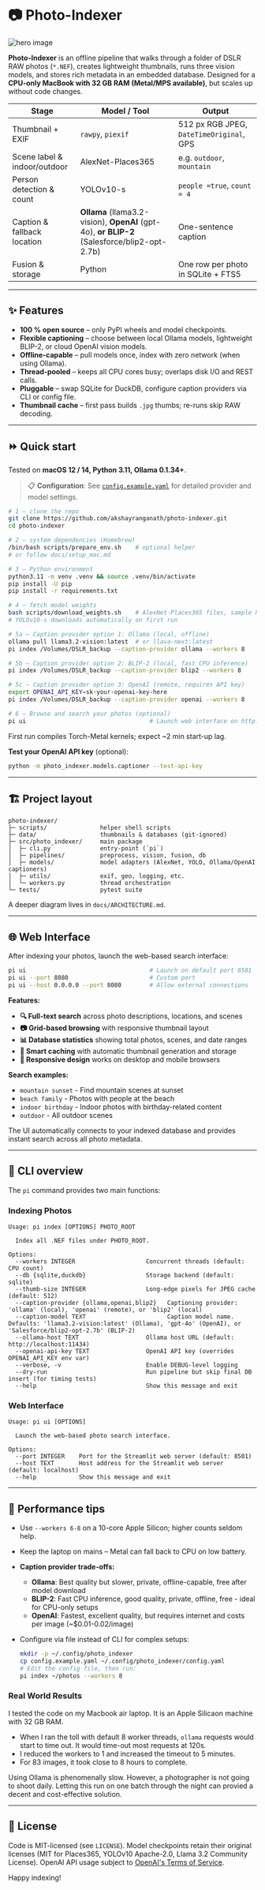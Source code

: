 # 📷 Photo-Indexer

![hero image](./hero-image.jpg)

**Photo-Indexer** is an offline pipeline that walks through a folder of DSLR RAW photos (`*.NEF`), creates lightweight thumbnails, runs three vision models, and stores rich metadata in an embedded database.
Designed for a **CPU-only MacBook with 32 GB RAM (Metal/MPS available)**, but scales up without code changes.

| Stage                        | Model / Tool                    | Output                                   |
| ---------------------------- | ------------------------------- | ---------------------------------------- |
| Thumbnail + EXIF             | `rawpy`, `piexif`               | 512 px RGB JPEG, `DateTimeOriginal`, GPS |
| Scene label & indoor/outdoor | AlexNet-Places365               | e.g. `outdoor`, `mountain`               |
| Person detection & count     | YOLOv10-s                       | `people =true`, `count = 4`              |
| Caption & fallback location  | **Ollama** (llama3.2-vision), **OpenAI** (gpt-4o), **or** **BLIP-2** (Salesforce/blip2-opt-2.7b) | One-sentence caption                     |
| Fusion & storage             | Python                          | One row per photo in SQLite + FTS5       |

---

## ✨ Features

* **100 % open source** – only PyPI wheels and model checkpoints.
* **Flexible captioning** – choose between local Ollama models, lightweight BLIP-2, or cloud OpenAI vision models.
* **Offline-capable** – pull models once, index with zero network (when using Ollama).
* **Thread-pooled** – keeps all CPU cores busy; overlaps disk I/O and REST calls.
* **Pluggable** – swap SQLite for DuckDB, configure caption providers via CLI or config file.
* **Thumbnail cache** – first pass builds `.jpg` thumbs; re-runs skip RAW decoding.

---

## ⏩ Quick start

Tested on **macOS 12 / 14, Python 3.11, Ollama 0.1.34+**.

> 📋 **Configuration**: See [`config.example.yaml`](config.example.yaml) for detailed provider and model settings.

```bash
# 1 — clone the repo
git clone https://github.com/akshayranganath/photo-indexer.git
cd photo-indexer

# 2 — system dependencies (Homebrew)
/bin/bash scripts/prepare_env.sh    # optional helper
# or follow docs/setup_mac.md

# 3 — Python environment
python3.11 -m venv .venv && source .venv/bin/activate
pip install -U pip
pip install -r requirements.txt

# 4 — fetch model weights
bash scripts/download_weights.sh    # AlexNet-Places365 files, sample NEFs
# YOLOv10-s downloads automatically on first run

# 5a — Caption provider option 1: Ollama (local, offline)
ollama pull llama3.2-vision:latest  # or llava-next:latest
pi index /Volumes/DSLR_backup --caption-provider ollama --workers 8

# 5b — Caption provider option 2: BLIP-2 (local, fast CPU inference)
pi index /Volumes/DSLR_backup --caption-provider blip2 --workers 8

# 5c — Caption provider option 3: OpenAI (remote, requires API key)
export OPENAI_API_KEY=sk-your-openai-key-here
pi index /Volumes/DSLR_backup --caption-provider openai --workers 8

# 6 — Browse and search your photos (optional)
pi ui                                   # Launch web interface on http://localhost:8501
```

First run compiles Torch-Metal kernels; expect \~2 min start-up lag.

**Test your OpenAI API key** (optional):
```bash
python -m photo_indexer.models.captioner --test-api-key
```

---

## 🏗️ Project layout

```
photo-indexer/
├─ scripts/               helper shell scripts
├─ data/                  thumbnails & databases (git-ignored)
├─ src/photo_indexer/     main package
│  ├─ cli.py              entry-point (`pi`)
│  ├─ pipelines/          preprocess, vision, fusion, db
│  ├─ models/             model adapters (AlexNet, YOLO, Ollama/OpenAI captioners)
│  ├─ utils/              exif, geo, logging, etc.
│  └─ workers.py          thread orchestration
└─ tests/                 pytest suite
```

A deeper diagram lives in `docs/ARCHITECTURE.md`.

---

## 🌐 Web Interface

After indexing your photos, launch the web-based search interface:

```bash
pi ui                                   # Launch on default port 8501
pi ui --port 8080                       # Custom port
pi ui --host 0.0.0.0 --port 8080        # Allow external connections
```

**Features:**
- **🔍 Full-text search** across photo descriptions, locations, and scenes
- **📷 Grid-based browsing** with responsive thumbnail layout
- **📊 Database statistics** showing total photos, scenes, and date ranges
- **🎯 Smart caching** with automatic thumbnail generation and storage
- **📱 Responsive design** works on desktop and mobile browsers

**Search examples:**
- `mountain sunset` - Find mountain scenes at sunset
- `beach family` - Photos with people at the beach
- `indoor birthday` - Indoor photos with birthday-related content
- `outdoor` - All outdoor scenes

The UI automatically connects to your indexed database and provides instant search across all photo metadata.

---

## 🔧 CLI overview

The `pi` command provides two main functions:

### Indexing Photos
```
Usage: pi index [OPTIONS] PHOTO_ROOT

  Index all .NEF files under PHOTO_ROOT.

Options:
  --workers INTEGER                    Concurrent threads (default: CPU count)
  --db {sqlite,duckdb}                 Storage backend (default: sqlite)
  --thumb-size INTEGER                 Long-edge pixels for JPEG cache (default: 512)
  --caption-provider {ollama,openai,blip2}   Captioning provider: 'ollama' (local), 'openai' (remote), or 'blip2' (local)
  --caption-model TEXT                       Caption model name. Defaults: 'llama3.2-vision:latest' (Ollama), 'gpt-4o' (OpenAI), or 'Salesforce/blip2-opt-2.7b' (BLIP-2)
  --ollama-host TEXT                   Ollama host URL (default: http://localhost:11434)
  --openai-api-key TEXT                OpenAI API key (overrides OPENAI_API_KEY env var)
  --verbose, -v                        Enable DEBUG-level logging
  --dry-run                            Run pipeline but skip final DB insert (for timing tests)
  --help                               Show this message and exit
```

### Web Interface
```
Usage: pi ui [OPTIONS]

  Launch the web-based photo search interface.

Options:
  --port INTEGER    Port for the Streamlit web server (default: 8501)
  --host TEXT       Host address for the Streamlit web server (default: localhost)
  --help            Show this message and exit
```

---

## 🚀 Performance tips

* Use `--workers 6-8` on a 10-core Apple Silicon; higher counts seldom help.
* Keep the laptop on mains – Metal can fall back to CPU on low battery.
* **Caption provider trade-offs:**
  - **Ollama**: Best quality but slower, private, offline-capable, free after model download
  - **BLIP-2**: Fast CPU inference, good quality, private, offline, free - ideal for CPU-only setups
  - **OpenAI**: Fastest, excellent quality, but requires internet and costs per image (~$0.01-0.02/image)
* Configure via file instead of CLI for complex setups:

  ```bash
  mkdir -p ~/.config/photo_indexer
  cp config.example.yaml ~/.config/photo_indexer/config.yaml
  # Edit the config file, then run:
  pi index ~/photos --workers 8
  ```

### Real World Results

I tested the code on my Macbook air laptop. It is an Apple Silicaon machine with 32 GB RAM. 

* When I ran the toll with default 8 worker threads, `ollama` requests would start to time out. It would time-out most requests at 120s.
* I reduced the workers to 1 and increased the timeout to 5 minutes. 
* For 83 images, it took close to 8 hours to complete.

Using Ollama is phenomenally slow. However, a photographer is not going to shoot daily. Letting this run on one batch through the night can provied a decent and cost-effective solution.

---

## 📄 License

Code is MIT-licensed (see `LICENSE`).
Model checkpoints retain their original licenses (MIT for Places365, YOLOv10 Apache-2.0, Llama 3.2 Community License).
OpenAI API usage subject to [OpenAI's Terms of Service](https://openai.com/policies/terms-of-use).

Happy indexing!
